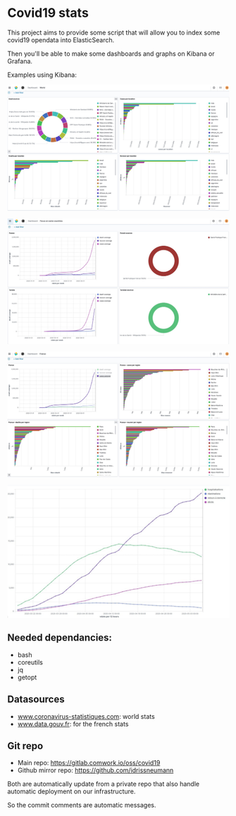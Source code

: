 # Covid19 stats

This project aims to provide some script that will allow you to index some covid19 opendata into ElasticSearch.

Then you'll be able to make some dashboards and graphs on Kibana or Grafana.

Examples using Kibana:

![d1](images/1.jpg)

![d2](images/2.jpg)

![d3](images/3.jpg)

![d4](images/4.jpg)

## Needed dependancies:

* bash
* coreutils
* jq
* getopt

## Datasources

* www.coronavirus-statistiques.com: world stats
* www.data.gouv.fr: for the french stats

## Git repo

* Main repo: https://gitlab.comwork.io/oss/covid19
* Github mirror repo: https://github.com/idrissneumann

Both are automatically update from a private repo that also handle automatic deployment on our infrastructure.

So the commit comments are automatic messages.
